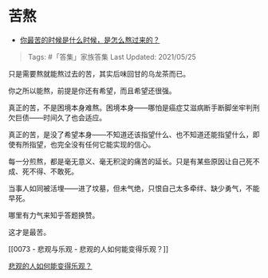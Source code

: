 # 苦熬

- [你最苦的时候是什么时候，是怎么熬过来的？](https://www.zhihu.com/question/52515464/answer/578881811)

>Tags: #「答集」家族答集 
>Last Updated: 2021/05/25

只是需要熬就能熬过去的苦，其实后味回甘的乌龙茶而已。

你之所以能熬，前提是你还有希望，而且希望还很强。

真正的苦，不是困境本身难熬。困境本身——哪怕是癌症艾滋病断手断脚坐牢判刑欠巨债——时间久了也会适应。

真正的苦，是没了希望本身——不知道还该指望什么、也不知道还能指望什么，即使有所指望，也完全没有任何它能实现的信心。

每一分煎熬，都是毫无意义、毫无积淀的痛苦的延长。只是有某些原因让自己死不成、死不得、不敢死。

当事人如同被活埋——进了坟墓，但未气绝，只恨自己太多牵绊、缺少勇气，不能早死。

哪里有力气来知乎答题换赞。

  

这才是最苦。

[[0073 - 悲观与乐观 - 悲观的人如何能变得乐观？]]

[悲观的人如何能变得乐观？](https://www.zhihu.com/question/266034365/answer/557697304)
